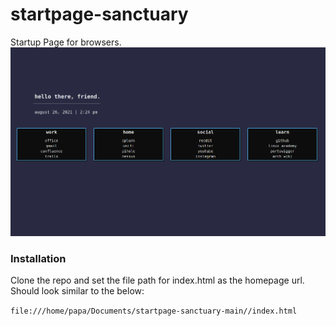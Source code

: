# startpage-sanctuary
Startup Page for browsers. 
![Sanctuary](pictures/image2.png)


### Installation
Clone the repo and set the file path for index.html as the homepage url. Should look similar to the below:

`file:///home/papa/Documents/startpage-sanctuary-main//index.html`
